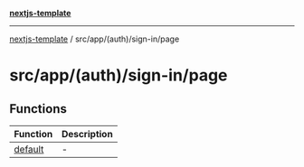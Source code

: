 [**nextjs-template**](README.md)

---

[nextjs-template](README.md) / src/app/(auth)/sign-in/page

# src/app/(auth)/sign-in/page

## Functions

| Function                                                     | Description |
| ------------------------------------------------------------ | ----------- |
| [default](<src.app.(auth).sign-in.page.Function.default.md>) | -           |
